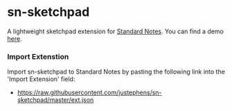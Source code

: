 # sn-sketchpad
A lightweight sketchpad extension for [Standard Notes](https://standardnotes.org/). You can find a demo [here](http://justephens.github.io/sn-sketchpad).

### Import Extenstion
Import sn-sketchpad to Standard Notes by pasting the following link into the 'Import Extension' field:
* https://raw.githubusercontent.com/justephens/sn-sketchpad/master/ext.json
